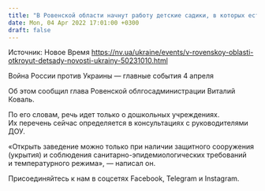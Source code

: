 ```yaml
---
title: "В Ровенской области начнут работу детские садики, в которых есть укрытие — ОГА"
date: Mon, 04 Apr 2022 17:01:00 +0300
draft: false
---
```

Источник: Новое Время https://nv.ua/ukraine/events/v-rovenskoy-oblasti-otkroyut-detsady-novosti-ukrainy-50231010.html


Война России против Украины — главные события 4 апреля

Об этом сообщил глава Ровенской облгосадминистрации Виталий Коваль.

По его словам, речь идет только о дошкольных учреждениях. Их перечень сейчас определяется в консультациях с руководителями ДОУ.

«Открыть заведение можно только при наличии защитного сооружения (укрытия) и соблюдения санитарно-эпидемиологических требований и температурного режима», — написал он.

Присоединяйтесь к нам в соцсетях Facebook, Telegram и Instagram.
